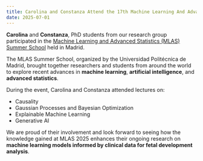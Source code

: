 ```yaml
---
title: Carolina and Constanza Attend the 17th Machine Learning And Advanced Statistics Summer School at UPM (Madrid)
date: 2025-07-01
---
```


**Carolina** and **Constanza**, PhD students from our research group participated in the [Machine Learning and Advanced Statistics (MLAS) Summer School](https://cig.fi.upm.es/mlas/) held in Madrid.

<!--more-->

The MLAS Summer School, organized by the Universidad Politécnica de Madrid, brought together researchers and students from around the world to explore recent advances in **machine learning**, **artificial intelligence**, and **advanced statistics**.  

During the event, Carolina and Constanza attended lectures on:
- Causality 
- Gaussian Processes and Bayesian Optimization  
- Explainable Machine Learning  
- Generative AI 

We are proud of their involvement and look forward to seeing how the knowledge gained at MLAS 2025 enhances their ongoing research on **machine learning models informed by clinical data for fetal development analysis**.

